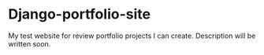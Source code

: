 # Django-portfolio-site
My test website for review portfolio projects I can create. Description will be written soon.
